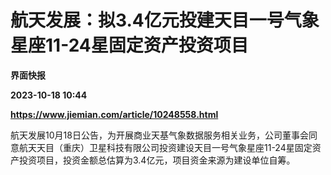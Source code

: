 # 航天发展：拟3.4亿元投建天目一号气象星座11-24星固定资产投资项目
**界面快报**

**2023-10-18 10:44**

**https://www.jiemian.com/article/10248558.html**

航天发展10月18日公告，为开展商业天基气象数据服务相关业务，公司董事会同意航天天目（重庆）卫星科技有限公司投资建设天目一号气象星座11-24星固定资产投资项目，投资金额总估算为3.4亿元，项目资金来源为建设单位自筹。